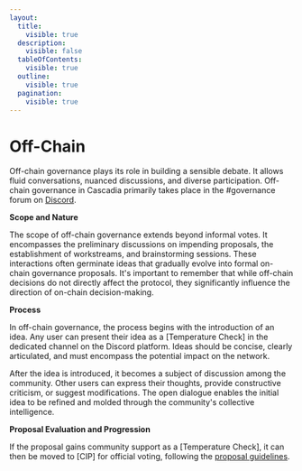 ```yaml
---
layout:
  title:
    visible: true
  description:
    visible: false
  tableOfContents:
    visible: true
  outline:
    visible: true
  pagination:
    visible: true
---
```


# Off-Chain

Off-chain governance plays its role in building a sensible debate. It allows fluid conversations, nuanced discussions, and diverse participation. Off-chain governance in Cascadia primarily takes place in the #governance forum on [Discord](https://discord.gg/cascadia).



**Scope and Nature**

The scope of off-chain governance extends beyond informal votes. It encompasses the preliminary discussions on impending proposals, the establishment of workstreams, and brainstorming sessions. These interactions often germinate ideas that gradually evolve into formal on-chain governance proposals. It's important to remember that while off-chain decisions do not directly affect the protocol, they significantly influence the direction of on-chain decision-making.



**Process**

In off-chain governance, the process begins with the introduction of an idea. Any user can present their idea as a \[Temperature Check] in the dedicated channel on the Discord platform. Ideas should be concise, clearly articulated, and must encompass the potential impact on the network.

After the idea is introduced, it becomes a subject of discussion among the community. Other users can express their thoughts, provide constructive criticism, or suggest modifications. The open dialogue enables the initial idea to be refined and molded through the community's collective intelligence.



**Proposal Evaluation and Progression**

If the proposal gains community support as a \[Temperature Check], it can then be moved to \[CIP] for official voting, following the [proposal guidelines](proposals/).
